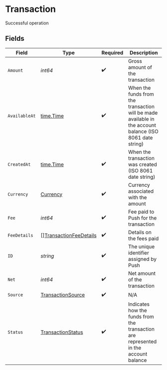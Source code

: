 # Transaction

Successful operation


## Fields

| Field                                                                                                    | Type                                                                                                     | Required                                                                                                 | Description                                                                                              |
| -------------------------------------------------------------------------------------------------------- | -------------------------------------------------------------------------------------------------------- | -------------------------------------------------------------------------------------------------------- | -------------------------------------------------------------------------------------------------------- |
| `Amount`                                                                                                 | *int64*                                                                                                  | :heavy_check_mark:                                                                                       | Gross amount of the transaction                                                                          |
| `AvailableAt`                                                                                            | [time.Time](https://pkg.go.dev/time#Time)                                                                | :heavy_check_mark:                                                                                       | When the funds from the transaction will be made available in the account balance (ISO 8061 date string) |
| `CreatedAt`                                                                                              | [time.Time](https://pkg.go.dev/time#Time)                                                                | :heavy_check_mark:                                                                                       | When the transaction was created (ISO 8061 date string)                                                  |
| `Currency`                                                                                               | [Currency](../../models/shared/currency.md)                                                              | :heavy_check_mark:                                                                                       | Currency associated with the amount                                                                      |
| `Fee`                                                                                                    | *int64*                                                                                                  | :heavy_check_mark:                                                                                       | Fee paid to Push for the transaction                                                                     |
| `FeeDetails`                                                                                             | [][TransactionFeeDetails](../../models/shared/transactionfeedetails.md)                                  | :heavy_check_mark:                                                                                       | Details on the fees paid                                                                                 |
| `ID`                                                                                                     | *string*                                                                                                 | :heavy_check_mark:                                                                                       | The unique identifier assigned by Push                                                                   |
| `Net`                                                                                                    | *int64*                                                                                                  | :heavy_check_mark:                                                                                       | Net amount of the transaction                                                                            |
| `Source`                                                                                                 | [TransactionSource](../../models/shared/transactionsource.md)                                            | :heavy_check_mark:                                                                                       | N/A                                                                                                      |
| `Status`                                                                                                 | [TransactionStatus](../../models/shared/transactionstatus.md)                                            | :heavy_check_mark:                                                                                       | Indicates how the funds from the transaction are represented in the account balance                      |